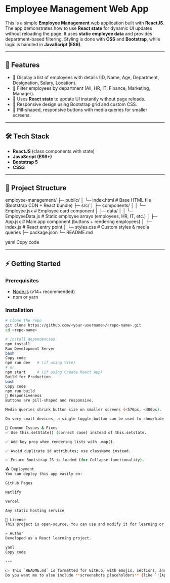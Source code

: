 # Employee Management Web App

This is a simple **Employee Management** web application built with **ReactJS**.  
The app demonstrates how to use **React state** for dynamic UI updates without reloading the page. It uses **static employee data** and provides department-based filtering. Styling is done with **CSS** and **Bootstrap**, while logic is handled in **JavaScript (ES6)**.

---

## 🚀 Features
- 📌 Display a list of employees with details (ID, Name, Age, Department, Designation, Salary, Location).  
- 📌 Filter employees by department (All, HR, IT, Finance, Marketing, Manager).  
- 📌 Uses **React state** to update UI instantly without page reloads.  
- 📌 Responsive design using Bootstrap grid and custom CSS.  
- 📌 Pill-shaped, responsive buttons with media queries for smaller screens.  

---

## 🛠️ Tech Stack
- **ReactJS** (class components with state)
- **JavaScript (ES6+)**
- **Bootstrap 5**
- **CSS3**

---

## 📂 Project Structure
employee-management/
├─ public/
│ └─ index.html # Base HTML file (Bootstrap CDN + React bundle)
├─ src/
│ ├─ components/
│ │ └─ Employee.jsx # Employee card component
│ ├─ data/
│ │ └─ EmployeeData.js # Static employee arrays (employees, HR, IT, etc.)
│ ├─ App.jsx # Main app component (buttons + rendering employees)
│ ├─ index.js # React entry point
│ └─ styles.css # Custom styles & media queries
├─ package.json
└─ README.md

yaml
Copy code

---

## ⚡ Getting Started

### Prerequisites
- [Node.js](https://nodejs.org/) (v14+ recommended)
- npm or yarn

### Installation
```bash
# Clone the repo
git clone https://github.com/<your-username>/<repo-name>.git
cd <repo-name>

# Install dependencies
npm install
Run Development Server
bash
Copy code
npm run dev   # (if using Vite)
# or
npm start     # (if using Create React App)
Build for Production
bash
Copy code
npm run build
📱 Responsiveness
Buttons are pill-shaped and responsive.

Media queries shrink button size on smaller screens (<576px, <400px).

On very small devices, a single toggle button can be used to show/hide department buttons.

🐞 Common Issues & Fixes
✅ Use this.setState() (correct case) instead of this.setstate.

✅ Add key prop when rendering lists with .map().

✅ Avoid duplicate id attributes; use className instead.

✅ Ensure Bootstrap JS is loaded (for Collapse functionality).

📤 Deployment
You can deploy this app easily on:

GitHub Pages

Netlify

Vercel

Any static hosting service

📜 License
This project is open-source. You can use and modify it for learning or personal projects.

✍️ Author
Developed as a React learning project.

yaml
Copy code

---

👉 This `README.md` is formatted for GitHub, with emojis, sections, and code blocks.  
Do you want me to also include **screenshots placeholders** (like `![App Screenshot]
